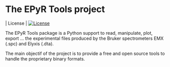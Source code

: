 # The EPyR Tools project
| License      | [![License](https://img.shields.io/badge/License-BSD%203--Clause-blue.svg)](https://opensource.org/licenses/BSD-3-Clause) 


The EPyR Tools package is a Python support to read, manipulate, plot, export ... the experimental files produced by the Bruker spectrometers EMX (.spc) and Elyxis (.dta). 

The main objectif of the project is to provide a free and open source tools to handle the proprietary binary formats. 


